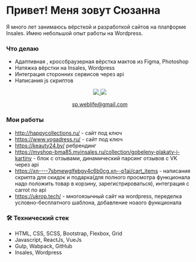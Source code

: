 
# Привет! Меня зовут Сюзанна 
Я много лет занимаюсь вёрсткой и разработкой сайтов на платформе Insales. Имею небольшой опыт работы на Wordpress. 

### Что делаю 
*   Адаптивная , кроссбраузерная вёрстка мактов из Figma, Photoshop
*   Натяжка вёрстки на Insales, Wordpress
*   Интеграция сторонних сервисов через api
*   Написания js скриптов 


<p align='center'>
   <a href="https://www.linkedin.com/in/syuzanna-papoyan-110b80239">
       <img src="https://img.shields.io/badge/linkedin-%230077B5.svg?&style=for-the-badge&logo=linkedin&logoColor=white"/>
   </a>
   <a href="https://t.me/p_syuzanna">
       <img src="https://img.shields.io/badge/Telegram-2CA5E0?style=for-the-badge&logo=telegram&logoColor=white"/>
   </a>
<p align='center'>
    <a href='mailto:sp.weblife@gmail.com'>sp.weblife@gmail.com</a>
</p>


### Мои работы
  
*   http://happycollections.ru/ - сайт под  ключ 
*   https://www.yogadress.ru/ - сайт под  ключ 
*   https://keauty24.by/ ребрендинг
*   https://myshop-bma85.myinsales.ru/collection/gobeleny-plakaty-i-kartiny - блок с отзывами, динамический парсинг отзывов с VK через api 
*   https://xn----7sbmewglfebgy4c6b0cg.xn--p1ai/cart_items  - написания скрипта для скидок и подарка(для полного просмотра функционала надо положить товар в корзину, зарегистрироваться), интеграция с carrot по api  
*   https://ukrop.tech/ - многоязычный сайт на wordpress, переделка условно-бесплатного шаблона, добавление ноаого функционала   

### 🛠 Технический стек 
*   HTML, CSS, SCSS, Bootstrap, Flexbox, Grid
*   Javascript, ReactJs, VueJs
*   Gulp, Wabpack, GitHub
*   Insales, Wordpress





